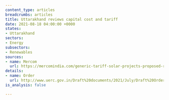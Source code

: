 ```yaml
---
content_type: articles
breadcrumbs: articles
title: Uttarakhand reviews capital cost and tariff
date: 2021-08-18 04:00:00 +0000
states:
- Uttarakhand
sectors:
- Energy
subsectors:
- Renewables
sources:
- name: Mercom
  url: https://mercomindia.com/generic-tariff-solar-projects-proposed-reduced-uttarakhand/
details:
- name: Order
  url: http://www.uerc.gov.in/Draft%20documents/2021/July/Draft%20Order%20dt.%2030.07.21%20on%20benchmark%20capital%20cost/Draft%20Order%20dt.%2030.07.21%20on%20benchmark%20capital%20cost.pdf
is_analysis: false

---
```

